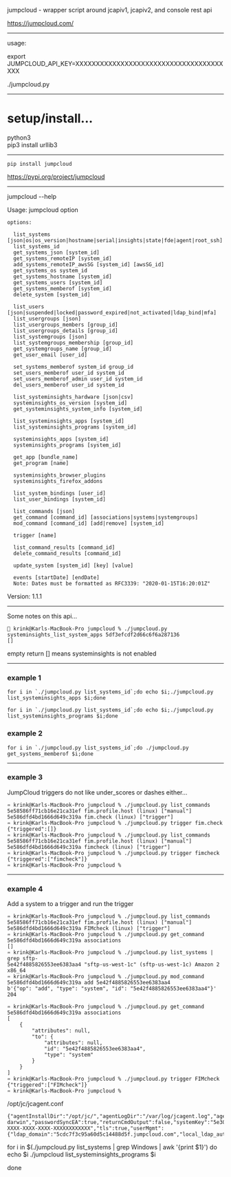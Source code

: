 
jumpcloud - wrapper script around jcapiv1, jcapiv2, and console rest api

https://jumpcloud.com/

----
usage:

export JUMPCLOUD_API_KEY=XXXXXXXXXXXXXXXXXXXXXXXXXXXXXXXXXXXXXXX

./jumpcloud.py

----

# setup/install...    

python3    
pip3 install urllib3    

----

```
pip install jumpcloud
```
https://pypi.org/project/jumpcloud

---

jumpcloud --help

Usage: jumpcloud option

    options:

      list_systems [json|os|os_version|hostname|serial|insights|state|fde|agent|root_ssh]
      list_systems_id
      get_systems_json [system_id]
      get_systems_remoteIP [system_id]
      add_systems_remoteIP_awsSG [system_id] [awsSG_id]
      get_systems_os system_id
      get_systems_hostname [system_id]
      get_systems_users [system_id]
      get_systems_memberof [system_id]
      delete_system [system_id]

      list_users [json|suspended|locked|password_expired|not_activated|ldap_bind|mfa]
      list_usergroups [json]
      list_usergroups_members [group_id]
      list_usergroups_details [group_id]
      list_systemgroups [json]
      list_systemgroups_membership [group_id]
      get_systemgroups_name [group_id]
      get_user_email [user_id]

      set_systems_memberof system_id group_id
      set_users_memberof user_id system_id
      set_users_memberof_admin user_id system_id
      del_users_memberof user_id system_id

      list_systeminsights_hardware [json|csv]
      systeminsights_os_version [system_id]
      get_systeminsights_system_info [system_id]

      list_systeminsights_apps [system_id]
      list_systeminsights_programs [system_id]

      systeminsights_apps [system_id]
      systeminsights_programs [system_id]

      get_app [bundle_name]
      get_program [name]

      systeminsights_browser_plugins
      systeminsights_firefox_addons

      list_system_bindings [user_id]
      list_user_bindings [system_id]

      list_commands [json]
      get_command [command_id] [associations|systems|systemgroups]
      mod_command [command_id] [add|remove] [system_id]

      trigger [name]

      list_command_results [command_id]
      delete_command_results [command_id]

      update_system [system_id] [key] [value]

      events [startDate] [endDate]
      Note: Dates must be formatted as RFC3339: "2020-01-15T16:20:01Z"


Version: 1.1.1


---

Some notes on this api...   


```
🎉 krink@Karls-MacBook-Pro jumpcloud % ./jumpcloud.py systeminsights_list_system_apps 5df3efcdf2d66c6f6a287136
[]
```
empty return [] means systeminsights is not enabled

----


### example 1
```
for i in `./jumpcloud.py list_systems_id`;do echo $i;./jumpcloud.py list_systeminsights_apps $i;done

for i in `./jumpcloud.py list_systems_id`;do echo $i;./jumpcloud.py list_systeminsights_programs $i;done
```

### example 2
```
for i in `./jumpcloud.py list_systems_id`;do ./jumpcloud.py get_systems_memberof $i;done
```

---

### example 3
JumpCloud triggers do not like under_scores or dashes either...
```
♒ krink@Karls-MacBook-Pro jumpcloud % ./jumpcloud.py list_commands
5e58586ff71cb16e21ca31ef fim.profile.host (linux) ["manual"]
5e586dfd4bd1666d649c319a fim.check (linux) ["trigger"]
♒ krink@Karls-MacBook-Pro jumpcloud % ./jumpcloud.py trigger fim.check
{"triggered":[]}
♒ krink@Karls-MacBook-Pro jumpcloud % ./jumpcloud.py list_commands
5e58586ff71cb16e21ca31ef fim.profile.host (linux) ["manual"]
5e586dfd4bd1666d649c319a fimcheck (linux) ["trigger"]
♒ krink@Karls-MacBook-Pro jumpcloud % ./jumpcloud.py trigger fimcheck
{"triggered":["fimcheck"]}
♒ krink@Karls-MacBook-Pro jumpcloud %
```

---

### example 4
Add a system to a trigger and run the trigger
```
♒ krink@Karls-MacBook-Pro jumpcloud % ./jumpcloud.py list_commands
5e58586ff71cb16e21ca31ef fim.profile.host (linux) ["manual"]
5e586dfd4bd1666d649c319a FIMcheck (linux) ["trigger"]
♒ krink@Karls-MacBook-Pro jumpcloud % ./jumpcloud.py get_command 5e586dfd4bd1666d649c319a associations
[]
♒ krink@Karls-MacBook-Pro jumpcloud % ./jumpcloud.py list_systems | grep sftp-
5e42f4885826553ee6383aa4 "sftp-us-west-1c" (sftp-us-west-1c) Amazon 2 x86_64
♒ krink@Karls-MacBook-Pro jumpcloud % ./jumpcloud.py mod_command 5e586dfd4bd1666d649c319a add 5e42f4885826553ee6383aa4
b'{"op": "add", "type": "system", "id": "5e42f4885826553ee6383aa4"}'
204

♒ krink@Karls-MacBook-Pro jumpcloud % ./jumpcloud.py get_command 5e586dfd4bd1666d649c319a associations
[
    {
        "attributes": null,
        "to": {
            "attributes": null,
            "id": "5e42f4885826553ee6383aa4",
            "type": "system"
        }
    }
]
♒ krink@Karls-MacBook-Pro jumpcloud % ./jumpcloud.py trigger FIMcheck
{"triggered":["FIMcheck"]}
♒ krink@Karls-MacBook-Pro jumpcloud %
```

/opt/jc/jcagent.conf
```
{"agentInstallDir":"/opt/jc/","agentLogDir":"/var/log/jcagent.log","agentServerGoPort":443,"agentServerHost":"agent.jumpcloud.com","agentServerPort":443,"automaticServiceAccountCreation":false,"caCrt":"/opt/jc/ca.crt","certuuid":"6ca1d31c01a045175810db7ec81169fa","clientCrt":"/opt/jc/client.crt","clientKey":"/opt/jc/client.key","heartbeatInterval":60000,"ipCheckUrl":"https://kickstart.jumpcloud.com/ip","osPlugin":"agent-darwin","passwordSyncEA":true,"returnCmdOutput":false,"systemKey":"5e30c0b9890a7a4766268b60","systemToken":"XXXXXXXX-XXXX-XXXX-XXXX-XXXXXXXXXXXX","tls":true,"userMgmt":{"ldap_domain":"5cdc7f3c95a60d5c14488d5f.jumpcloud.com","local_ldap_auth_dn":"5e30c0b9890a7a4766268b59","local_ldap_bind_pwd":"XXXXXXXXXXXXXXXXXXXXXXXXXXXXXXXXXXXXXXXX","local_ldap_bind_uid":"5e30c0b9890a7a4766268b59","sshd_service":"ssh"}}
```



for i in $(./jumpcloud.py list_systems | grep Windows | awk '{print $1}')
do
 echo $i
 ./jumpcloud list_systeminsights_programs $i

done



